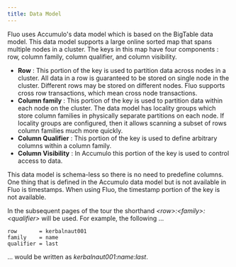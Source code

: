 ```yaml
---
title: Data Model
---
```


Fluo uses Accumulo's data model which is based on the BigTable data model.
This data model supports a large online sorted map that spans multiple nodes in
a cluster.   The keys in this map have four components : row, column family,
column qualifier, and column visibility.

 * **Row** : This portion of the key is used to partition data across nodes in
   a cluster.  All data in a row is guaranteed to be stored on single node in
   the cluster.  Different rows may be stored on different nodes.  Fluo
   supports cross row transactions, which mean cross node transactions.
 * **Column family** :  This portion of the key is used to partition data
   within each node on the cluster.  The data model has locality groups which
   store column families in physically separate partitions on each node.  If
   locality groups are configured, then it allows scanning a subset of rows column
   families much more quickly.
 * **Column Qualifier** : This portion of the key is used to define arbitrary
   columns within a column family.
 * **Column Visibility** : In Accumulo this portion of the key is used to
   control access to data.

This data model is schema-less so there is no need to predefine columns.  One
thing that is defined in the Accumulo data model but is not available in Fluo is
timestamps.  When using Fluo, the timestamp portion of the key is not available.

In the subsequent pages of the tour the shorthand *\<row\>:\<family\>:\<qualifier\>*
will be used.  For example, the following ...

```
row       = kerbalnaut001
family    = name
qualifier = last
```

... would be written as *kerbalnaut001:name:last*.
